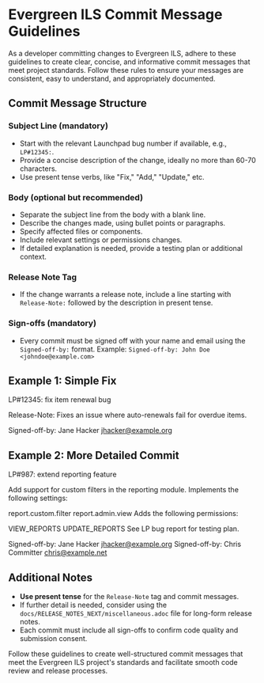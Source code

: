 # Evergreen ILS Commit Message Guidelines

As a developer committing changes to Evergreen ILS, adhere to these guidelines to create clear, concise, and informative commit messages that meet project standards. Follow these rules to ensure your messages are consistent, easy to understand, and appropriately documented.

## Commit Message Structure

### Subject Line (mandatory)

- Start with the relevant Launchpad bug number if available, e.g., `LP#12345:`.
- Provide a concise description of the change, ideally no more than 60-70 characters.
- Use present tense verbs, like "Fix," "Add," "Update," etc.

### Body (optional but recommended)

- Separate the subject line from the body with a blank line.
- Describe the changes made, using bullet points or paragraphs.
- Specify affected files or components.
- Include relevant settings or permissions changes.
- If detailed explanation is needed, provide a testing plan or additional context.

### Release Note Tag

- If the change warrants a release note, include a line starting with `Release-Note:` followed by the description in present tense.

### Sign-offs (mandatory)

- Every commit must be signed off with your name and email using the `Signed-off-by:` format. Example: `Signed-off-by: John Doe <johndoe@example.com>`

## Example 1: Simple Fix

LP#12345: fix item renewal bug

Release-Note: Fixes an issue where auto-renewals fail for overdue items.

Signed-off-by: Jane Hacker jhacker@example.org


## Example 2: More Detailed Commit

LP#987: extend reporting feature

Add support for custom filters in the reporting module. Implements the following settings:

report.custom.filter
report.admin.view
Adds the following permissions:

VIEW_REPORTS
UPDATE_REPORTS
See LP bug report for testing plan.

Signed-off-by: Jane Hacker jhacker@example.org Signed-off-by: Chris Committer chris@example.net


## Additional Notes

- **Use present tense** for the `Release-Note` tag and commit messages.
- If further detail is needed, consider using the `docs/RELEASE_NOTES_NEXT/miscellaneous.adoc` file for long-form release notes.
- Each commit must include all sign-offs to confirm code quality and submission consent.

Follow these guidelines to create well-structured commit messages that meet the Evergreen ILS project's standards and facilitate smooth code review and release processes.
